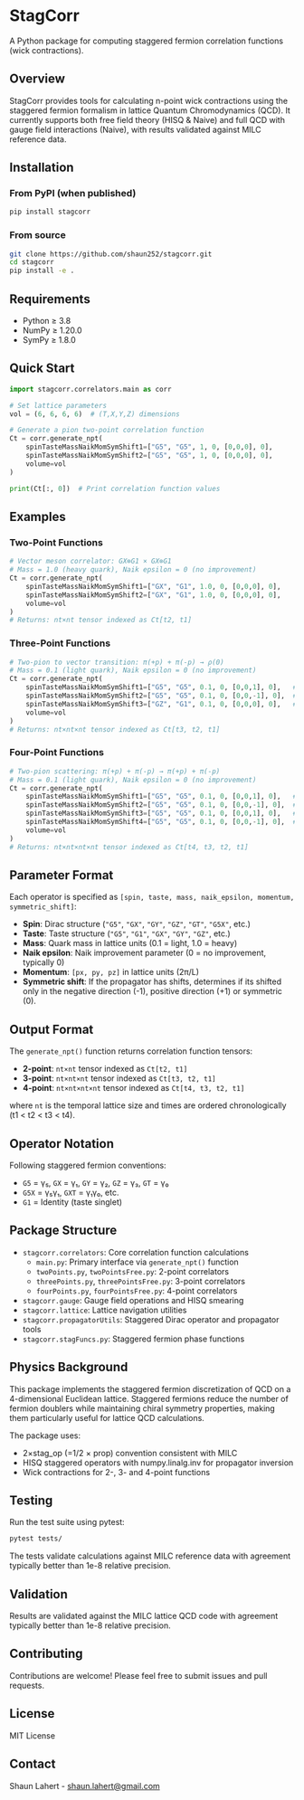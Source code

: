 # StagCorr

A Python package for computing staggered fermion correlation functions (wick contractions).

## Overview

StagCorr provides tools for calculating n-point wick contractions using the staggered fermion formalism in lattice Quantum Chromodynamics (QCD). It currently supports both free field theory (HISQ & Naive) and full QCD with gauge field interactions (Naive), with results validated against MILC reference data.


## Installation

### From PyPI (when published)
```bash
pip install stagcorr
```

### From source
```bash
git clone https://github.com/shaun252/stagcorr.git
cd stagcorr
pip install -e .
```

## Requirements

- Python ≥ 3.8
- NumPy ≥ 1.20.0
- SymPy ≥ 1.8.0

## Quick Start

```python
import stagcorr.correlators.main as corr

# Set lattice parameters
vol = (6, 6, 6, 6)  # (T,X,Y,Z) dimensions

# Generate a pion two-point correlation function
Ct = corr.generate_npt(
    spinTasteMassNaikMomSymShift1=["G5", "G5", 1, 0, [0,0,0], 0],
    spinTasteMassNaikMomSymShift2=["G5", "G5", 1, 0, [0,0,0], 0],
    volume=vol
)

print(Ct[:, 0])  # Print correlation function values
```

## Examples

### Two-Point Functions

```python
# Vector meson correlator: GX⊗G1 × GX⊗G1
# Mass = 1.0 (heavy quark), Naik epsilon = 0 (no improvement)
Ct = corr.generate_npt(
    spinTasteMassNaikMomSymShift1=["GX", "G1", 1.0, 0, [0,0,0], 0],
    spinTasteMassNaikMomSymShift2=["GX", "G1", 1.0, 0, [0,0,0], 0],
    volume=vol
)
# Returns: nt×nt tensor indexed as Ct[t2, t1]
```

### Three-Point Functions

```python
# Two-pion to vector transition: π(+p) + π(-p) → ρ(0)
# Mass = 0.1 (light quark), Naik epsilon = 0 (no improvement)
Ct = corr.generate_npt(
    spinTasteMassNaikMomSymShift1=["G5", "G5", 0.1, 0, [0,0,1], 0],   # π⁺
    spinTasteMassNaikMomSymShift2=["G5", "G5", 0.1, 0, [0,0,-1], 0],  # π⁻ 
    spinTasteMassNaikMomSymShift3=["GZ", "G1", 0.1, 0, [0,0,0], 0],   # ρ
    volume=vol
)
# Returns: nt×nt×nt tensor indexed as Ct[t3, t2, t1]
```

### Four-Point Functions

```python
# Two-pion scattering: π(+p) + π(-p) → π(+p) + π(-p)
# Mass = 0.1 (light quark), Naik epsilon = 0 (no improvement)
Ct = corr.generate_npt(
    spinTasteMassNaikMomSymShift1=["G5", "G5", 0.1, 0, [0,0,1], 0],   # incoming π⁺
    spinTasteMassNaikMomSymShift2=["G5", "G5", 0.1, 0, [0,0,-1], 0],  # incoming π⁻
    spinTasteMassNaikMomSymShift3=["G5", "G5", 0.1, 0, [0,0,1], 0],   # outgoing π⁺
    spinTasteMassNaikMomSymShift4=["G5", "G5", 0.1, 0, [0,0,-1], 0],  # outgoing π⁻
    volume=vol
)
# Returns: nt×nt×nt×nt tensor indexed as Ct[t4, t3, t2, t1]
```

## Parameter Format

Each operator is specified as `[spin, taste, mass, naik_epsilon, momentum, symmetric_shift]`:

- **Spin**: Dirac structure (`"G5"`, `"GX"`, `"GY"`, `"GZ"`, `"GT"`, `"G5X"`, etc.)
- **Taste**: Taste structure (`"G5"`, `"G1"`, `"GX"`, `"GY"`, `"GZ"`, etc.)
- **Mass**: Quark mass in lattice units (0.1 = light, 1.0 = heavy)
- **Naik epsilon**: Naik improvement parameter (0 = no improvement, typically 0)
- **Momentum**: `[px, py, pz]` in lattice units (2π/L)
- **Symmetric shift**: If the propagator has shifts, determines if its shifted only in the negative direction (-1), positive direction (+1) or symmetric (0).

## Output Format

The `generate_npt()` function returns correlation function tensors:

- **2-point**: `nt×nt` tensor indexed as `Ct[t2, t1]`
- **3-point**: `nt×nt×nt` tensor indexed as `Ct[t3, t2, t1]`  
- **4-point**: `nt×nt×nt×nt` tensor indexed as `Ct[t4, t3, t2, t1]`

where `nt` is the temporal lattice size and times are ordered chronologically (t1 < t2 < t3 < t4).

## Operator Notation

Following staggered fermion conventions:
- `G5` = γ₅, `GX` = γ₁, `GY` = γ₂, `GZ` = γ₃, `GT` = γ₀
- `G5X` = γ₅γ₁, `GXT` = γ₁γ₀, etc.
- `G1` = Identity (taste singlet)

## Package Structure

- `stagcorr.correlators`: Core correlation function calculations
  - `main.py`: Primary interface via `generate_npt()` function
  - `twoPoints.py`, `twoPointsFree.py`: 2-point correlators
  - `threePoints.py`, `threePointsFree.py`: 3-point correlators  
  - `fourPoints.py`, `fourPointsFree.py`: 4-point correlators
- `stagcorr.gauge`: Gauge field operations and HISQ smearing
- `stagcorr.lattice`: Lattice navigation utilities
- `stagcorr.propagatorUtils`: Staggered Dirac operator and propagator tools
- `stagcorr.stagFuncs.py`: Staggered fermion phase functions

## Physics Background

This package implements the staggered fermion discretization of QCD on a 4-dimensional Euclidean lattice. Staggered fermions reduce the number of fermion doublers while maintaining chiral symmetry properties, making them particularly useful for lattice QCD calculations.

The package uses:
- 2×stag_op (=1/2 × prop) convention consistent with MILC
- HISQ staggered operators with numpy.linalg.inv for propagator inversion
- Wick contractions for 2-, 3- and 4-point functions

## Testing

Run the test suite using pytest:

```bash
pytest tests/
```

The tests validate calculations against MILC reference data with agreement typically better than 1e-8 relative precision.

## Validation

Results are validated against the MILC lattice QCD code with agreement typically better than 1e-8 relative precision.

## Contributing

Contributions are welcome! Please feel free to submit issues and pull requests.

## License

MIT License


## Contact

Shaun Lahert - shaun.lahert@gmail.com